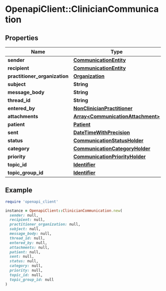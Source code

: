 # OpenapiClient::ClinicianCommunication

## Properties

| Name | Type | Description | Notes |
| ---- | ---- | ----------- | ----- |
| **sender** | [**CommunicationEntity**](CommunicationEntity.md) |  |  |
| **recipient** | [**CommunicationEntity**](CommunicationEntity.md) |  |  |
| **practitioner_organization** | [**Organization**](Organization.md) |  |  |
| **subject** | **String** |  | [optional] |
| **message_body** | **String** |  | [optional] |
| **thread_id** | **String** |  |  |
| **entered_by** | [**NonClinicianPractitioner**](NonClinicianPractitioner.md) |  | [optional] |
| **attachments** | [**Array&lt;CommunicationAttachment&gt;**](CommunicationAttachment.md) |  | [optional] |
| **patient** | [**Patient**](Patient.md) |  | [optional] |
| **sent** | [**DateTimeWithPrecision**](DateTimeWithPrecision.md) |  | [optional] |
| **status** | [**CommunicationStatusHolder**](CommunicationStatusHolder.md) |  |  |
| **category** | [**CommunicationCategoryHolder**](CommunicationCategoryHolder.md) |  |  |
| **priority** | [**CommunicationPriorityHolder**](CommunicationPriorityHolder.md) |  | [optional] |
| **topic_id** | [**Identifier**](Identifier.md) |  | [optional] |
| **topic_group_id** | [**Identifier**](Identifier.md) |  | [optional] |

## Example

```ruby
require 'openapi_client'

instance = OpenapiClient::ClinicianCommunication.new(
  sender: null,
  recipient: null,
  practitioner_organization: null,
  subject: null,
  message_body: null,
  thread_id: null,
  entered_by: null,
  attachments: null,
  patient: null,
  sent: null,
  status: null,
  category: null,
  priority: null,
  topic_id: null,
  topic_group_id: null
)
```

